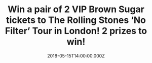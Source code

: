 ---
campaign-uuid: "c-731b554a-2384-41db-b590-ce12be0e2e1a"
type: "Competition"
category: "Tickets"
date: "2018-05-15T14:00:00.000Z"
end-date: "2018-05-17T23:59:00.000Z"
disable-form: false
is_promoted: false
has_entry_page: true
title: "Win a pair of 2 VIP Brown Sugar tickets to The Rolling Stones ‘No Filter’\
  \ Tour in London! 2 prizes to win!"
competition-description: "<p>\"There is no stopping us” and just like they promised,\
  \ The Rolling Stones are back on the road again with massive concerts around UK,\
  \ Ireland, France, Germany, Czech Republic & Poland and they’re stopping at home\
  \ on Friday May 25th at London Stadium and we want YOU to be there! We’ve got our\
  \ hands on 2 pairs of VIP Brown Sugar tickets to 2 lucky NME AAA members to win!</p>\r\
  \n<p>Sounds good? You know what to do…</p>"
hero-header: "Win a pair of 2 VIP Brown Sugar tickets to The Rolling Stones ‘No Filter’\
  \ Tour in London! 2 prizes to win!"
terms-confirmation: "N/A"
banner-img: "https://assets.expresslyapp.com/asset-20c0e09e-1fae-41da-ba23-9dbb5a8fbb6e.jpg"
logo-left-href: "http://www.rollingstones.com/tickets/"
logo-left-image: "https://assets.expresslyapp.com/asset-1959c548-769f-418d-8ace-7f9b254dc01c.jpg"
logo-left-title: "Stones NoFilter."
bg-image-hero: "https://assets.expresslyapp.com/asset-7bf8b8bf-5eab-4afa-bd84-d8f7060e8b67.jpg"
bg-image-first: "https://assets.expresslyapp.com/asset-73520083-d77d-48ef-b8fb-d839e0b3a085.jpg"
bg-image-second: "https://assets.expresslyapp.com/asset-a5bfb931-31e7-4499-98b2-7eb6ab7a7eb2.jpg"
bg-image-third: "https://assets.expresslyapp.com/asset-9520732b-8825-47f1-9faf-0e42ac67c27c.jpg"
section1-content: "<p>Over the past eighteen months the Rolling Stones have been on\
  \ top of their game: Grammy Award winning ‘Blue & Lonesome’, ‘Olé Olé Olé!, - a\
  \ trip across South America’ documentary…</p> \r\n<p>But now, from their hugely\
  \ successful sold out European trek in the autumn of last year, they are back onstage\
  \ again! and they want to treat fans to a set list packed full of classics such\
  \ as ‘Satisfaction’, ‘Paint It Black’, ‘Tumbling Dice’ & ‘Brown Sugar’ and that\
  \ is just the beginning!</p>\r\n<p><i>(Credit: Manfred Vogel)</i></p>"
section2-content: "<p>We’ve managed to get our hands on 2 pairs of VIP Brown Sugar\
  \ tickets to their massive concert on Friday May 25th at London Stadium! The VIP\
  \ Brown Sugar tickets include:</p>\r\n<p>• One Amazing Golden Circle General Admission\
  \ Pitch Ticket: Package Includes Early Entry and First Access to Your Section.</p>\r\
  \n<p>• One Limited Edition The Rolling Stones Tour Lithograph: Limited Edition Tour\
  \ Lithograph Based Upon Original The Rolling Stones Artwork, All Limited Edition\
  \ Lithographs Printed on Heavy Weight & Acid Free Fine Art Paper.</p>\r\n<p>• The\
  \ Rolling Stones VIP Travel Pack created Exclusively For VIP Package Purchasers:\
  \ Includes Items You’d Take “On the Road'', Travel Pack Contains an Assortment of\
  \ Exclusive The Rolling Stones Themed Merchandise and Includes a Commemorative VIP\
  \ Laminate & Matching Lanyard.</p>\r\n<p><i>(Credit: Claude Gassian)</i></p>"
section3-content: "<p>The Rolling Stones are coming to town to bring a spectacular\
  \ production and state of the art stage design!</p>\r\n<p>If you don’t want to miss\
  \ this special occasion, enter the draw below for a chance to win one of the 2 pairs\
  \ of VIP Brown Sugar tickets to see them perform live on Friday May 25th at London\
  \ Stadium!</p>\r\n<p>Good luck!</p>\r\n<p><i>(Credit: Manfred Vogel)</i></p>"
entry-title: "Win a pair of 2 VIP Brown Sugar tickets to The Rolling Stones ‘No Filter’\
  \ Tour in London! 2 prizes to win!"
entry-content: "<p>Complete the form below before May 17th at 23:59 to be in with\
  \ a chance to rock out with The Rolling Stones at London Stadium next Friday May\
  \ 25th!</p>"
has-winner: true
winner-title: "CONGRATULATIONS to Stephen and Emma who won a pair of 2 VIP Brown Sugar\
  \ tickets to The Rolling Stones 'No Filter' Tour!"
winner-banner: "https://assets.expresslyapp.com/asset-2c7af056-5e98-4ffe-a0b5-37a0286fc809.jpg"
prize-description: "One of 2 pairs of VIP Brown Sugar tickets to The Rolling Stones\
  \ ‘No Filter’ Tour in London."
prize-restrictions: "Winner is responsible for any transport costs to/from the event."
country-restrictions:
- "GB"
---